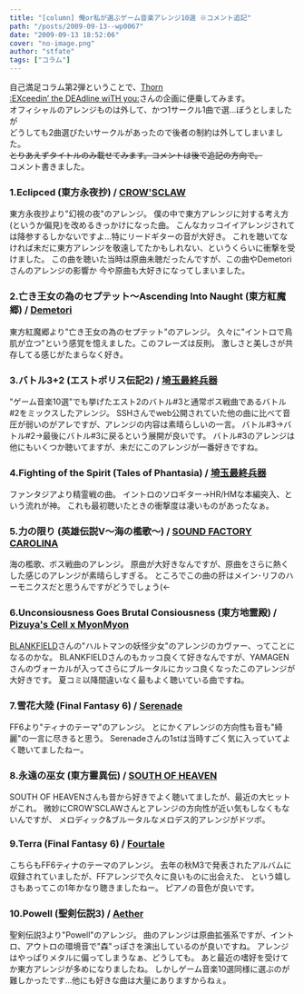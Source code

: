 ```yaml
---
title: "[column] 俺or私が選ぶゲーム音楽アレンジ10選 ※コメント追記"
path: "/posts/2009-09-13--wp0067"
date: "2009-09-13 18:52:06"
cover: "no-image.png"
author: "stfate"
tags: ["コラム"]
---
```


<style type="text/css">
<!--
p {white-space: pre-wrap};
-->
</style>

自己満足コラム第2弾ということで、<a href="http://exdeath.info/diary/10_arranged_gmusic/" target="_blank">Thorn :EXceedin’ the DEAdline wiTH you:</a>さんの企画に便乗してみます。
オフィシャルのアレンジものは外して、かつ1サークル1曲で選…ぼうとしましたが
どうしても2曲選びたいサークルがあったので後者の制約は外してしまいました。
<del>とりあえずタイトルのみ載せてみます。コメントは後で追記の方向で。</del>
コメント書きました。

<h3>1.Eclipced (東方永夜抄) / <a href="http://www.crowsclaw.info/" target="_blank">CROW'SCLAW</a></h3>
東方永夜抄より"幻視の夜"のアレンジ。
僕の中で東方アレンジに対する考え方(というか偏見)を改めるきっかけになった曲。
こんなカッコイイアレンジされては降参するしかないですよ…特にリードギターの音が大好き。
これを聴いてなければ未だに東方アレンジを敬遠してたかもしれない、というくらいに衝撃を受けました。
この曲を聴いた当時は原曲未聴だったんですが、この曲やDemetoriさんのアレンジの影響か
今や原曲も大好きになってしまいました。

<h3>2.亡き王女の為のセプテット～Ascending Into Naught (東方紅魔郷) / <a href="http://www.kawachi.zaq.ne.jp/demetori/" target="_blank">Demetori</a></h3>
東方紅魔郷より"亡き王女の為のセプテット"のアレンジ。
久々に"イントロで鳥肌が立つ"という感覚を憶えました。このフレーズは反則。
激しさと美しさが共存してる感じがたまらなく好き。

<h3>3.バトル3+2 (エストポリス伝記2) / <a href="http://www.ssh.ne.jp/" target="_blank">埼玉最終兵器</a></h3>
"ゲーム音楽10選"でも挙げたエスト2のバトル#3と通常ボス戦曲であるバトル#2をミックスしたアレンジ。
SSHさんでweb公開されていた他の曲に比べて音圧が弱いのがアレですが、アレンジの内容は素晴らしいの一言。
バトル#3→バトル#2→最後にバトル#3に戻るという展開が良いです。
バトル#3のアレンジは他にもいくつか聴いてますが、未だにこのアレンジが一番好きですね。

<h3>4.Fighting of the Spirit (Tales of Phantasia) / <a href="http://www.ssh.ne.jp/" target="_blank">埼玉最終兵器</a></h3>
ファンタジアより精霊戦の曲。
イントロのソロギター→HR/HMな本編突入、という流れが神。
これも最初聴いたときの衝撃度は凄いものがあったなぁ。

<h3>5.力の限り (英雄伝説Ⅴ～海の檻歌～) / <a href="http://carolina.web.infoseek.co.jp/" target="_blank">SOUND FACTORY CAROLINA</a></h3>
海の檻歌、ボス戦曲のアレンジ。
原曲が大好きなんですが、原曲をさらに熱くした感じのアレンジが素晴らしすぎる。
ところでこの曲の肝はメイン･リフのハーモニクスだと思うんですがどうでしょう(←

<h3>6.Unconsiousness Goes Brutal Consiousness (東方地霊殿) / <a href="http://pm.pizuya.com/" target="_blank">Pizuya's Cell x MyonMyon</a></h3>
<a href="http://blankfield.but.jp/" target="_blank">BLANKFIELD</a>さんの"ハルトマンの妖怪少女"のアレンジのカヴァー、ってことになるのかな。
BLANKFIELDさんのもカッコ良くて好きなんですが、YAMAGENさんのヴォーカルが入ってさらにブルータルにカッコ良くなったこのアレンジが大好きです。
夏コミ以降間違いなく最もよく聴いている曲ですね。

<h3>7.雪花大陸 (Final Fantasy 6) / <a href="http://www.vivix.info/serenade/" target="_blank">Serenade</a></h3>
FF6より"ティナのテーマ"のアレンジ。
とにかくアレンジの方向性も音も"綺麗"の一言に尽きると思う。
Serenadeさんの1stは当時すごく気に入っていてよく聴いてましたねー。

<h3>8.永遠の巫女 (東方靈異伝) / <a href="http://s-o-h.jp/" target="_blank">SOUTH OF HEAVEN</a></h3>
SOUTH OF HEAVENさんも昔から好きでよく聴いてましたが、最近の大ヒットがこれ。
微妙にCROW'SCLAWさんとアレンジの方向性が近い気もしなくもないんですが、
メロディック&ブルータルなメロデス的アレンジがドツボ。

<h3>9.Terra (Final Fantasy 6) / <a href="http://featherogs.hp.infoseek.co.jp/" target="_blank">Fourtale</a></h3>
こちらもFF6ティナのテーマのアレンジ。
去年の秋M3で発表されたアルバムに収録されていましたが、FFアレンジで久々に良いものに出会えた、
という嬉しさもあってこの1年かなり聴きましたねー。
ピアノの音色が良いです。

<h3>10.Powell (聖剣伝説3) / <a href="http://www.lkjp.net/" target="_blank">Aether</a></h3>
聖剣伝説3より"Powell"のアレンジ。
曲のアレンジは原曲拡張系ですが、イントロ、アウトロの環境音で"森"っぽさを演出しているのが良いですね。
アレンジはやっぱりメタルに偏ってしまうなぁ、どうしても。
あと最近の嗜好を受けてか東方アレンジが多めになりましたね。
しかしゲーム音楽10選同様に選ぶのが難しかったです…他にも好きな曲は大量にありますからねぇ。

